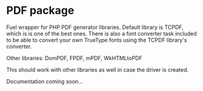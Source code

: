 PDF package
===========

Fuel wrapper for PHP PDF generator libraries. Default library is TCPDF, which is is one of the best ones. There is also a font converter task included to be able to convert your own TrueType fonts using the TCPDF library's converter.

Other libraries: DomPDF, FPDF, mPDF, WkHTMLtoPDF

This should work with other libraries as well in case the driver is created.

Documentation coming soon...